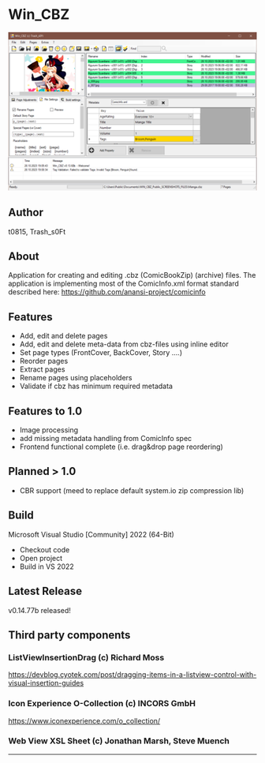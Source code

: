 # Win_CBZ

![Screenshot](/meta/Screenshot.png)

## Author

t0815, Trash_s0Ft

## About

Application for creating and editing .cbz (ComicBookZip)
(archive) files. The application is implementing most of the ComicInfo.xml format
standard described here: https://github.com/anansi-project/comicinfo

## Features

- Add, edit and delete pages
- Add, edit and delete meta-data from cbz-files using inline editor
- Set page types (FrontCover, BackCover, Story ....)
- Reorder pages
- Extract pages
- Rename pages using placeholders
- Validate if cbz has minimum required metadata

## Features to 1.0

- Image processing
- add missing metadata handling from ComicInfo spec
- Frontend functional complete (i.e. drag&drop page reordering) 

## Planned > 1.0

- CBR support (meed to replace default system.io zip compression lib)

## Build

Microsoft Visual Studio [Community] 2022 (64-Bit) 

- Checkout code
- Open project
- Build in VS 2022

## Latest Release

v0.14.77b released!

## Third party components

### ListViewInsertionDrag (c) Richard Moss

https://devblog.cyotek.com/post/dragging-items-in-a-listview-control-with-visual-insertion-guides


### Icon Experience O-Collection (c) INCORS GmbH

https://www.iconexperience.com/o_collection/


### Web View XSL Sheet (c) Jonathan Marsh, Steve Muench

***
